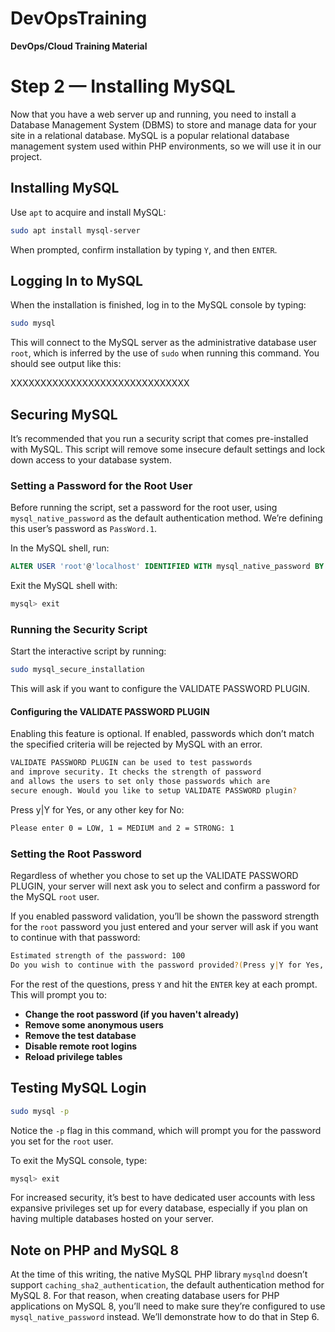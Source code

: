 # DevOpsTraining
**DevOps/Cloud Training Material**

# Step 2 — Installing MySQL

Now that you have a web server up and running, you need to install a Database Management System (DBMS) to store and manage data for your site in a relational database. MySQL is a popular relational database management system used within PHP environments, so we will use it in our project.

## Installing MySQL

Use `apt` to acquire and install MySQL:

```sh
sudo apt install mysql-server
```

When prompted, confirm installation by typing `Y`, and then `ENTER`.

## Logging In to MySQL

When the installation is finished, log in to the MySQL console by typing:

```sh
sudo mysql
```

This will connect to the MySQL server as the administrative database user `root`, which is inferred by the use of `sudo` when running this command. You should see output like this:

XXXXXXXXXXXXXXXXXXXXXXXXXXXXXX

## Securing MySQL

It’s recommended that you run a security script that comes pre-installed with MySQL. This script will remove some insecure default settings and lock down access to your database system.

### Setting a Password for the Root User

Before running the script, set a password for the root user, using `mysql_native_password` as the default authentication method. We’re defining this user’s password as `PassWord.1`.

In the MySQL shell, run:

```sql
ALTER USER 'root'@'localhost' IDENTIFIED WITH mysql_native_password BY 'PassWord.1';
```

Exit the MySQL shell with:

```sql
mysql> exit
```

### Running the Security Script

Start the interactive script by running:

```sh
sudo mysql_secure_installation
```

This will ask if you want to configure the VALIDATE PASSWORD PLUGIN.

#### Configuring the VALIDATE PASSWORD PLUGIN

Enabling this feature is optional. If enabled, passwords which don’t match the specified criteria will be rejected by MySQL with an error.

```sh
VALIDATE PASSWORD PLUGIN can be used to test passwords
and improve security. It checks the strength of password
and allows the users to set only those passwords which are
secure enough. Would you like to setup VALIDATE PASSWORD plugin?
```

Press y|Y for Yes, or any other key for No:

```sh
Please enter 0 = LOW, 1 = MEDIUM and 2 = STRONG: 1
```

### Setting the Root Password

Regardless of whether you chose to set up the VALIDATE PASSWORD PLUGIN, your server will next ask you to select and confirm a password for the MySQL `root` user.

If you enabled password validation, you’ll be shown the password strength for the `root` password you just entered and your server will ask if you want to continue with that password:

```sh
Estimated strength of the password: 100 
Do you wish to continue with the password provided?(Press y|Y for Yes, any other key for No) : y
```

For the rest of the questions, press `Y` and hit the `ENTER` key at each prompt. This will prompt you to:

- **Change the root password (if you haven't already)**
- **Remove some anonymous users**
- **Remove the test database**
- **Disable remote root logins**
- **Reload privilege tables**

## Testing MySQL Login

```sh
sudo mysql -p
```

Notice the `-p` flag in this command, which will prompt you for the password you set for the `root` user.

To exit the MySQL console, type:

```sh
mysql> exit
```

For increased security, it’s best to have dedicated user accounts with less expansive privileges set up for every database, especially if you plan on having multiple databases hosted on your server.

## Note on PHP and MySQL 8

At the time of this writing, the native MySQL PHP library `mysqlnd` doesn’t support `caching_sha2_authentication`, the default authentication method for MySQL 8. For that reason, when creating database users for PHP applications on MySQL 8, you’ll need to make sure they’re configured to use `mysql_native_password` instead. We’ll demonstrate how to do that in Step 6.